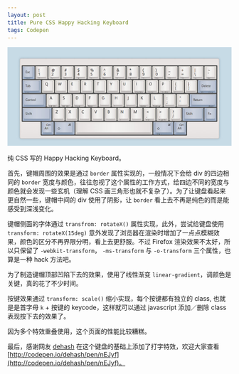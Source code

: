 ```yaml
---
layout: post
title: Pure CSS Happy Hacking Keyboard
tags: Codepen
---
```


[![Pure CSS Happy Hacking Keyboard](/upload/2013/codepen-4.jpg)](http://codepen.io/P233/pen/qEagi)

纯 CSS 写的 Happy Hacking Keyboard。

首先，键帽周围的效果是通过 `border` 属性实现的，一般情况下会给 div 的四边相同的 `border` 宽度与颜色，往往忽视了这个属性的工作方式，给四边不同的宽度与颜色就会发现一些玄机（理解 CSS 画三角形也就不复杂了）。为了让键盘看起来更自然一些，键帽中间的 div 使用了阴影，让 `border` 看上去不再是纯色的而是能感受到深浅变化。

键帽侧面的字体通过 `transfrom: rotateX()` 属性实现，此外，尝试给键盘使用 `transform: rotateX(15deg)` 意外发现了浏览器在渲染时增加了一点点模糊效果，颜色的区分不再界限分明，看上去更舒服。不过 Firefox 渲染效果不太好，所以只保留了 `-webkit-transform`， `-ms-transform` 与 `-o-transform` 三个属性，也算是一种 hack 方法吧。

为了制造键帽顶部凹陷下去的效果，使用了线性渐变 `linear-gradient`，调颜色是关键，真的花了不少时间。

按键效果通过 `transform: scale()` 缩小实现，每个按键都有独立的 class, 也就是是首字母 `k` + 按键的 keycode，这样就可以通过 javascript 添加／删除 class 表现按下去的效果了。

因为多个特效重叠使用，这个页面的性能比较糟糕。

最后，感谢网友 [dehash](http://codepen.io/dehash) 在这个键盘的基础上添加了打字特效，欢迎大家查看 [http://codepen.io/dehash/pen/nEJyf](http://codepen.io/dehash/pen/nEJyf)。
